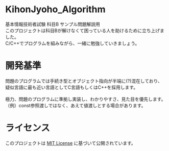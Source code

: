 # KihonJyoho_Algorithm
基本情報技術者試験 科目B サンプル問題解説用<br>
このプロジェクトは科目Bが解けなくて困っている人を助けるために立ち上げました。<br>
C/C++でプログラムを組みながら、一緒に勉強していきましょう。<br>

# 開発基準
問題のプログラムでは手続き型とオブジェクト指向が半端に(?)混在しており、<br>
疑似言語に最も近い言語としてC言語もしくはC++を採用します。<br>
<br>
極力、問題のプログラムに準拠し実装し、わかりやすさ、見た目を優先します。<br>
（例）const参照渡しではなく、あえて値渡しとする場合があります。<br>

# ライセンス
このプロジェクトは [MIT License](LICENSE) に基づいて公開されています。
